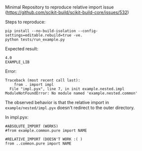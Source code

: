 Minimal Repository to reproduce relative import issue (https://github.com/scikit-build/scikit-build-core/issues/532)

Steps to reproduce:
```
pip install --no-build-isolation --config-settings=editable.rebuild=true -ve.
python tests/run_example.py
```

Expected result:
```
4.0
EXAMPLE_LIB
```

Error:
```
Traceback (most recent call last):
    from . import impl
  File "impl.pyx", line 7, in init example.nested.impl
ModuleNotFoundError: No module named 'example.nested.common'
```

The observed behavior is that the relative import in `example/nested/impl.pyx` doesn't redirect to the outer directory.


In impl.pyx:

```
#ABSOLUTE_IMPORT (WORKS)
#from example.common.pure import NAME 

#RELATIVE_IMPORT (DOESN'T WORK :( )
from ..common.pure import NAME
```




